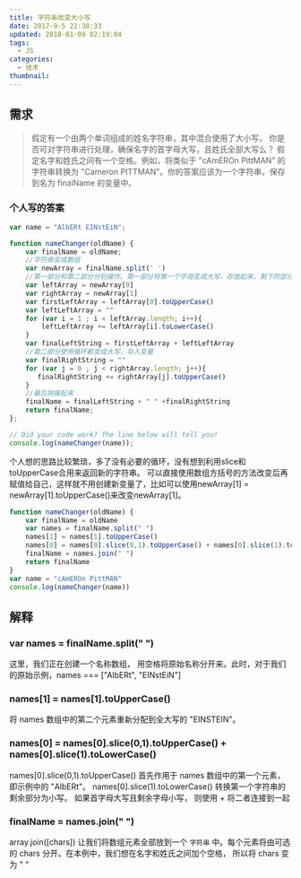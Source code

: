 ```yaml
---
title: 字符串改变大小写
date: 2017-9-5 22:38:33
updated: 2018-01-09 02:19:04
tags: 
  - JS
categories:
  - 技术
thumbnail:
---
```


## 需求
>假定有一个由两个单词组成的姓名字符串，其中混合使用了大小写， 你是否可对字符串进行处理，确保名字的首字母大写，且姓氏全部大写么？ 假定名字和姓氏之间有一个空格。例如，将类似于 "cAmEROn PittMAN" 的字符串转换为 "Cameron PITTMAN"。你的答案应该为一个字符串，保存到名为 finalName 的变量中。

### 个人写的答案

```javascript
var name = "AlbERt EINstEiN";

function nameChanger(oldName) {
    var finalName = oldName;
    //字符串变成数组
    var newArray = finalName.split(' ')
    //第一部分和第二部分分别操作。第一部分将第一个字母变成大写，存放起来，剩下的部分利用循环都变成小写。
    var leftArray = newArray[0]
    var rightArray = newArray[1]
    var firstLeftArray = leftArray[0].toUpperCase()
    var leftLeftArray = ""
    for (var i = 1 ; i < leftArray.length; i++){
        leftLeftArray += leftArray[i].toLowerCase()
    }
    var finalLeftString = firstLeftArray + leftLeftArray
    //第二部分使用循环都变成大写，存入变量
    var finalRightString = ""
    for (var j = 0 ; j < rightArray.length; j++){
       finalRightString += rightArray[j].toUpperCase()
    }
    //最后拼接起来
    finalName = finalLeftString + " " +finalRightString
    return finalName;
};

// Did your code work? The line below will tell you!
console.log(nameChanger(name));
```
个人想的思路比较繁琐，多了没有必要的循环，没有想到利用slice和toUpperCase合用来返回新的字符串。
可以直接使用数组方括号的方法改变后再赋值给自己，这样就不用创建新变量了，比如可以使用newArray[1] = newArray[1].toUpperCase()来改变newArray[1]。

```javascript
function nameChanger(oldName) {
    var finalName = oldName
    var names = finalName.split(" ")
    names[1] = names[1].toUpperCase()
    names[0] = names[0].slice(0,1).toUpperCase() + names[0].slice(1).toLowerCase()
    finalName = names.join(" ")
    return finalName
}
var name = "cAmEROn PittMAN"
console.log(nameChanger(name))
```

## 解释
### var names = finalName.split(" ")
这里，我们正在创建一个名称数组， 用空格将原始名称分开来。此时，对于我们的原始示例，names === ["AlbERt", "EINstEiN"]

### names[1] = names[1].toUpperCase()
将 names 数组中的第二个元素重新分配到全大写的 "EINSTEIN"。

### names[0] = names[0].slice(0,1).toUpperCase() + names[0].slice(1).toLowerCase()
names[0].slice(0,1).toUpperCase() 首先作用于 names 数组中的第一个元素，即示例中的 "AlbERt"。
names[0].slice(1).toLowerCase() 转换第一个字符串的剩余部分为小写。
如果首字母大写且剩余字母小写， 则使用 + 将二者连接到一起

### finalName = names.join(" ")
array.join([chars]) 让我们将数组元素全部放到一个 `字符串` 中。每个元素将由可选的 chars 分开。在本例中，我们想在名字和姓氏之间加个空格， 所以将 chars 变为 " "